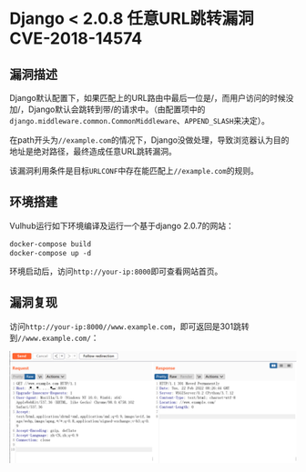 # Django < 2.0.8 任意URL跳转漏洞 CVE-2018-14574

## 漏洞描述

Django默认配置下，如果匹配上的URL路由中最后一位是/，而用户访问的时候没加/，Django默认会跳转到带/的请求中。（由配置项中的`django.middleware.common.CommonMiddleware`、`APPEND_SLASH`来决定）。

在path开头为`//example.com`的情况下，Django没做处理，导致浏览器认为目的地址是绝对路径，最终造成任意URL跳转漏洞。

该漏洞利用条件是目标`URLCONF`中存在能匹配上`//example.com`的规则。

## 环境搭建

Vulhub运行如下环境编译及运行一个基于django 2.0.7的网站：

```
docker-compose build
docker-compose up -d
```

环境启动后，访问`http://your-ip:8000`即可查看网站首页。

## 漏洞复现

访问`http://your-ip:8000//www.example.com`，即可返回是301跳转到`//www.example.com/`：

![image-20220222162748333](images/202202221627404.png)
